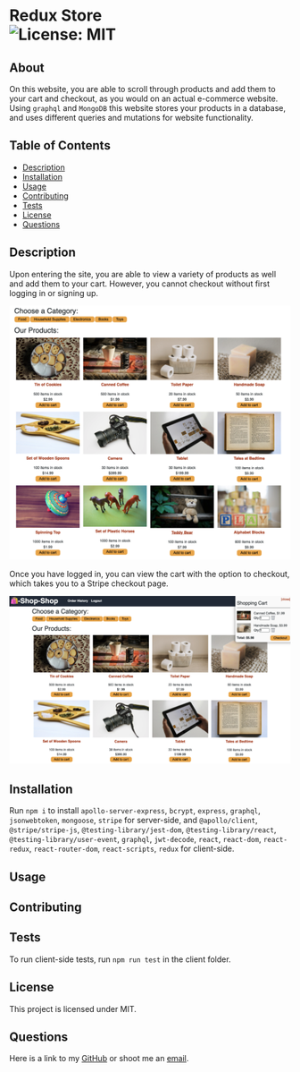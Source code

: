 # Redux Store<br>![License: MIT](https://img.shields.io/badge/License-MIT-yellow.svg)
## About
On this website, you are able to scroll through products and add them to your cart and checkout, as you would on an actual e-commerce website. Using `graphql` and `MongoDB` this website stores your products in a database, and uses different queries and mutations for website functionality.

## Table of Contents
* [Description](#description)
* [Installation](#installation)
* [Usage](#usage)
* [Contributing](#contributing)
* [Tests](#tests)
* [License](#license)
* [Questions](#questions)

## Description
Upon entering the site, you are able to view a variety of products as well and add them to your cart. However, you cannot checkout without first logging in or signing up. 

![home page of the website with different products](./client/public/images/product-list.png)

Once you have logged in, you can view the cart with the option to checkout, which takes you to a Stripe checkout page.

![view of a full cart](./client/public/images/cart.png)

## Installation
Run `npm i` to install `apollo-server-express`, `bcrypt`, `express`, `graphql`, `jsonwebtoken`, `mongoose`, `stripe` for server-side, and `@apollo/client`, `@stripe/stripe-js`, `@testing-library/jest-dom`, `@testing-library/react`, `@testing-library/user-event`, `graphql`, `jwt-decode`, `react`, `react-dom`, `react-redux`, `react-router-dom`, `react-scripts`, `redux` for client-side.

## Usage


## Contributing


## Tests
To run client-side tests, run `npm run test` in the client folder.

## License
This project is licensed under MIT.

## Questions
Here is a link to my [GitHub](https://github.com/kelliekumasaka) or shoot me an [email](mailto:kelliek3@gmail.com).
